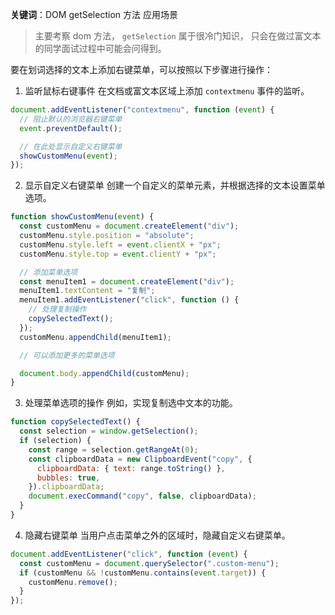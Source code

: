 **关键词**：DOM getSelection 方法 应用场景

> 主要考察 dom 方法， `getSelection`
> 属于很冷门知识， 只会在做过富文本的同学面试过程中可能会问得到。

要在划词选择的文本上添加右键菜单，可以按照以下步骤进行操作：

1. 监听鼠标右键事件
   在文档或富文本区域上添加 `contextmenu` 事件的监听。

```javascript
document.addEventListener("contextmenu", function (event) {
  // 阻止默认的浏览器右键菜单
  event.preventDefault();

  // 在此处显示自定义右键菜单
  showCustomMenu(event);
});
```

2. 显示自定义右键菜单
   创建一个自定义的菜单元素，并根据选择的文本设置菜单选项。

```javascript
function showCustomMenu(event) {
  const customMenu = document.createElement("div");
  customMenu.style.position = "absolute";
  customMenu.style.left = event.clientX + "px";
  customMenu.style.top = event.clientY + "px";

  // 添加菜单选项
  const menuItem1 = document.createElement("div");
  menuItem1.textContent = "复制";
  menuItem1.addEventListener("click", function () {
    // 处理复制操作
    copySelectedText();
  });
  customMenu.appendChild(menuItem1);

  // 可以添加更多的菜单选项

  document.body.appendChild(customMenu);
}
```

3. 处理菜单选项的操作
   例如，实现复制选中文本的功能。

```javascript
function copySelectedText() {
  const selection = window.getSelection();
  if (selection) {
    const range = selection.getRangeAt(0);
    const clipboardData = new ClipboardEvent("copy", {
      clipboardData: { text: range.toString() },
      bubbles: true,
    }).clipboardData;
    document.execCommand("copy", false, clipboardData);
  }
}
```

4. 隐藏右键菜单
   当用户点击菜单之外的区域时，隐藏自定义右键菜单。

```javascript
document.addEventListener("click", function (event) {
  const customMenu = document.querySelector(".custom-menu");
  if (customMenu && !customMenu.contains(event.target)) {
    customMenu.remove();
  }
});
```
